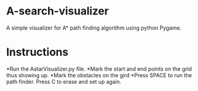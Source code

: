 # A-search-visualizer
A simple visualizer for A* path finding algorithm using python Pygame.
# Instructions
*Run the AstarVisualizer.py file. 
*Mark the start and end points on the grid thus showing up. 
*Mark the obstacles on the gird
*Press SPACE to run the path finder. Press C to erase and set up again.
